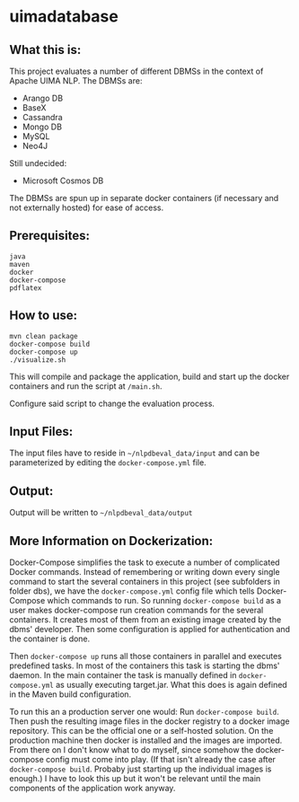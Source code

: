 uimadatabase
============

What this is:
-------------

This project evaluates a number of different DBMSs in the context of Apache UIMA NLP.
The DBMSs are:

- Arango DB
- BaseX
- Cassandra
- Mongo DB
- MySQL
- Neo4J

Still undecided:

- Microsoft Cosmos DB

The DBMSs are spun up in separate docker containers (if necessary and not externally hosted)
for ease of access.

Prerequisites:
--------------
```
java
maven
docker
docker-compose
pdflatex
```

How to use:
-----------
```
mvn clean package
docker-compose build
docker-compose up
./visualize.sh
```
This will compile and package the application, build and start up the docker 
containers and run the script at `/main.sh`.

Configure said script to change the evaluation process.

Input Files:
------------
The input files have to reside in `~/nlpdbeval_data/input` and can be parameterized by editing
the `docker-compose.yml` file.

Output:
-------
Output will be written to `~/nlpdbeval_data/output`

More Information on Dockerization:
----------------------------------
Docker-Compose simplifies the task to execute a number of complicated Docker commands.
Instead of remembering or writing down every single command to start the several containers
in this project (see subfolders in folder dbs), we have the `docker-compose.yml` config file
which tells Docker-Compose which commands to run.
So running `docker-compose build` as a user makes docker-compose run creation commands for the
several containers. It creates most of them from an existing image created by the dbms' developer.
Then some configuration is applied for authentication and the container is done.

Then `docker-compose up` runs all those containers in parallel and executes predefined tasks.
In most of the containers this task is starting the dbms' daemon. In the main container the task
is manually defined in `docker-compose.yml` as usually executing target.jar. What this does is
again defined in the Maven build configuration.

To run this an a production server one would:
Run `docker-compose build`. Then push the resulting image files in the docker registry to a
docker image repository. This can be the official one or a self-hosted solution.
On the production machine then docker is installed and the images are imported.
From there on I don't know what to do myself, since somehow the docker-compose config must come
into play. (If that isn't already the case after `docker-compose build`. Probaby just starting up
the individual images is enough.)
I have to look this up but it won't be relevant until the main components of the application work
anyway.
